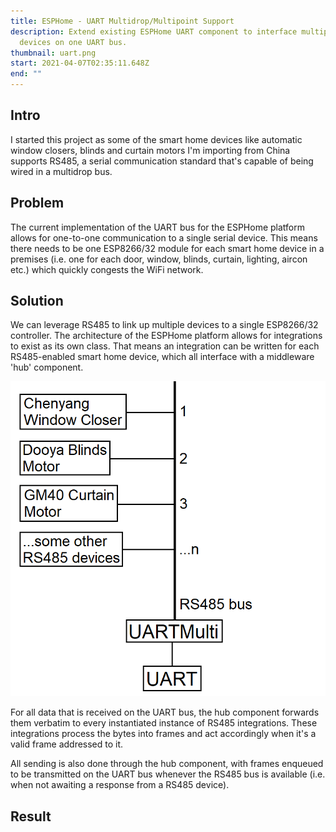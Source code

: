 ```yaml
---
title: ESPHome - UART Multidrop/Multipoint Support
description: Extend existing ESPHome UART component to interface multiple
  devices on one UART bus.
thumbnail: uart.png
start: 2021-04-07T02:35:11.648Z
end: ""
---
```

## Intro

I started this project as some of the smart home devices like automatic window closers, blinds and curtain motors I'm importing from China supports RS485, a serial communication standard that's capable of being wired in a multidrop bus.

## Problem

The current implementation of the UART bus for the ESPHome platform allows for one-to-one communication to a single serial device. This means there needs to be one ESP8266/32 module for each smart home device in a premises (i.e. one for each door, window, blinds, curtain, lighting, aircon etc.) which quickly congests the WiFi network.

## Solution

We can leverage RS485 to link up multiple devices to a single ESP8266/32 controller. The architecture of the ESPHome platform allows for integrations to exist as its own class. That means an integration can be written for each RS485-enabled smart home device, which all interface with a middleware 'hub' component.

![RS485 Devices in a Multidrop Configuration](1.png "RS485 Devices in a Multidrop Configuration")

For all data that is received on the UART bus, the hub component forwards them verbatim to every instantiated instance of RS485 integrations. These integrations process the bytes into frames and act accordingly when it's a valid frame addressed to it.

All sending is also done through the hub component, with frames enqueued to be transmitted on the UART bus whenever the RS485 bus is available (i.e. when not awaiting a response from a RS485 device).

## Result